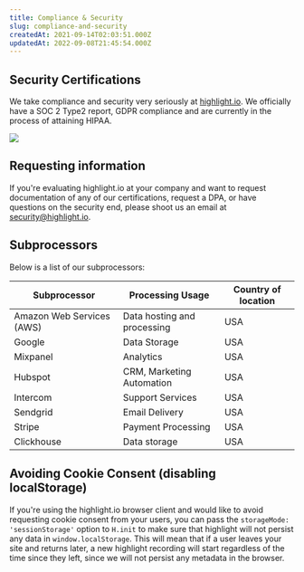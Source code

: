 ```yaml
---
title: Compliance & Security
slug: compliance-and-security
createdAt: 2021-09-14T02:03:51.000Z
updatedAt: 2022-09-08T21:45:54.000Z
---
```


## Security Certifications

We take compliance and security very seriously at [highlight.io](https://highlight.io). We officially have a SOC 2 Type2 report, GDPR compliance and are currently in the process of attaining HIPAA. 

![](/images/certs.png)

## Requesting information

If you're evaluating highlight.io at your company and want to request documentation of any of our certifications, request a DPA, or have questions on the security end, please shoot us an email at [security@highlight.io](mailto:security@highlight.io).

## Subprocessors

Below is a list of our subprocessors:

| Subprocessor              | Processing Usage            | Country of location |
|---------------------------|-----------------------------|---------------------|
| Amazon Web Services (AWS) | Data hosting and processing | USA                 |
| Google                    | Data Storage                | USA                 |
| Mixpanel                  | Analytics                   | USA                 |
| Hubspot                   | CRM, Marketing Automation   | USA                 |
| Intercom                  | Support Services            | USA                 |
| Sendgrid                  | Email Delivery              | USA                 |
| Stripe                    | Payment Processing          | USA                 |
| Clickhouse                | Data storage                | USA                 |

## Avoiding Cookie Consent (disabling localStorage)

If you're using the highlight.io browser client and would like to avoid requesting cookie consent from your users,
you can pass the `storageMode: 'sessionStorage'` option to `H.init` to make sure that highlight will not persist
any data in `window.localStorage`. This will mean that if a user leaves your site and returns later, a new
highlight recording will start regardless of the time since they left, 
since we will not persist any metadata in the browser.
